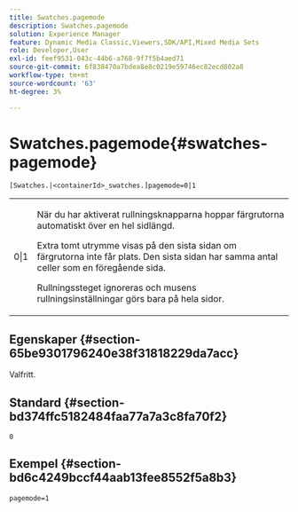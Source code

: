 ```yaml
---
title: Swatches.pagemode
description: Swatches.pagemode
solution: Experience Manager
feature: Dynamic Media Classic,Viewers,SDK/API,Mixed Media Sets
role: Developer,User
exl-id: feef9531-043c-44b6-a768-9f7f5b4aed71
source-git-commit: 6f838470a7bdea8e8c0219e59746ec82ecd802a8
workflow-type: tm+mt
source-wordcount: '63'
ht-degree: 3%

---
```


# Swatches.pagemode{#swatches-pagemode}

`[Swatches.|<containerId>_swatches.]pagemode=0|1`

<table id="table_52306D2150BC4EE2BD4CE4C718E96CC0"> 
 <tbody> 
  <tr> 
   <td colname="col1"> <p> <span class="codeph"> 0|1 </span> </p> </td> 
   <td colname="col2"> <p> När du har aktiverat rullningsknapparna hoppar färgrutorna automatiskt över en hel sidlängd. </p> <p>Extra tomt utrymme visas på den sista sidan om färgrutorna inte får plats. Den sista sidan har samma antal celler som en föregående sida. </p> <p>Rullningssteget ignoreras och musens rullningsinställningar görs bara på hela sidor. </p> </td> 
  </tr> 
 </tbody> 
</table>

## Egenskaper {#section-65be9301796240e38f31818229da7acc}

Valfritt.

## Standard {#section-bd374ffc5182484faa77a7a3c8fa70f2}

`0`

## Exempel {#section-bd6c4249bccf44aab13fee8552f5a8b3}

`pagemode=1`
